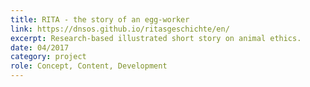 ```yaml
---
title: RITA - the story of an egg-worker
link: https://dnsos.github.io/ritasgeschichte/en/
excerpt: Research-based illustrated short story on animal ethics.
date: 04/2017
category: project
role: Concept, Content, Development
---
```

